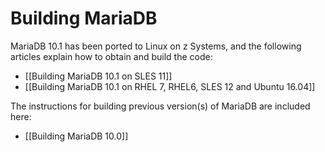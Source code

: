 <!---PACKAGE:MariaDB--->
<!---DISTRO:SLES 12:10.x--->
<!---DISTRO:SLES 11:10.x--->
<!---DISTRO:RHEL 7:10.x--->
<!---DISTRO:RHEL 6:10.x--->
<!---DISTRO:Ubuntu 16.x:10.x--->

# Building MariaDB

MariaDB 10.1 has been ported to Linux on z Systems, and the following articles explain how to obtain and build the code:
* [[Building MariaDB 10.1 on SLES 11]]
* [[Building MariaDB 10.1 on RHEL 7, RHEL6, SLES 12 and Ubuntu 16.04]]


The instructions for building previous version(s) of MariaDB are included here:
* [[Building MariaDB 10.0]]
